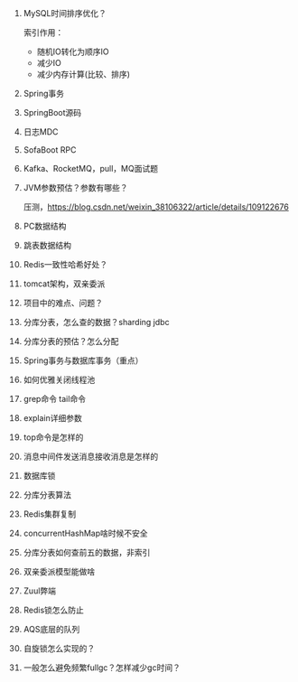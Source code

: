 



1. MySQL时间排序优化？

   索引作用：

   - 随机IO转化为顺序IO
   - 减少IO
   - 减少内存计算(比较、排序)

2. Spring事务

3. SpringBoot源码

4. 日志MDC

5. SofaBoot RPC

6. Kafka、RocketMQ，pull，MQ面试题

7. JVM参数预估？参数有哪些？

   压测，https://blog.csdn.net/weixin_38106322/article/details/109122676

8. PC数据结构

9. 跳表数据结构

10. Redis一致性哈希好处？

11. tomcat架构，双亲委派

12. 项目中的难点、问题？

13. 分库分表，怎么查的数据？sharding jdbc

14. 分库分表的预估？怎么分配

15. Spring事务与数据库事务（重点）

16. 如何优雅关闭线程池

17. grep命令 tail命令

18. explain详细参数

19. top命令是怎样的

20. 消息中间件发送消息接收消息是怎样的

21. 数据库锁

22. 分库分表算法

23. Redis集群复制

24. concurrentHashMap啥时候不安全

25. 分库分表如何查前五的数据，非索引

26. 双亲委派模型能做啥

27. Zuul弊端

28. Redis锁怎么防止

29. AQS底层的队列

30. 自旋锁怎么实现的？

31. 一般怎么避免频繁fullgc？怎样减少gc时间？